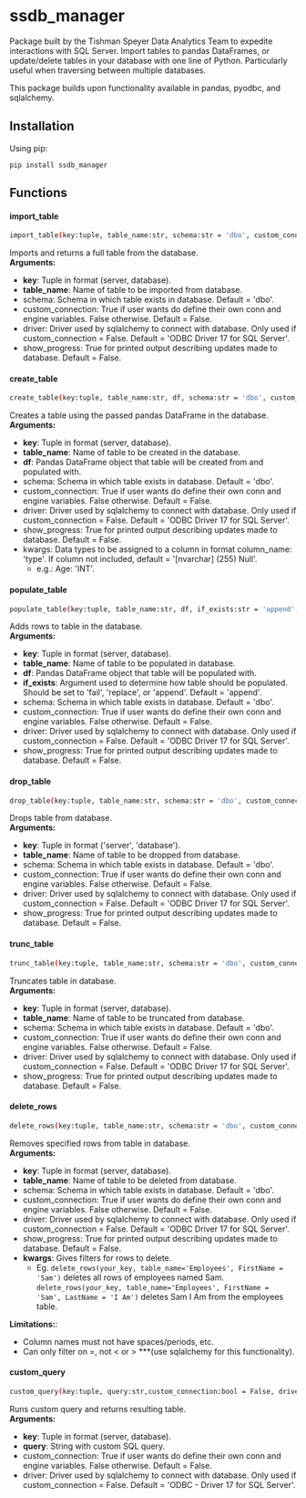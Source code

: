 # ssdb_manager

Package built by the Tishman Speyer Data Analytics Team to expedite interactions with SQL Server. Import tables to pandas DataFrames, or update/delete tables in your database with one line of Python. Particularly useful when traversing between multiple databases. 

This package builds upon functionality available in pandas, pyodbc, and sqlalchemy. 

## Installation
Using pip:
``` 
pip install ssdb_manager
```

## Functions

#### import_table

```sh
import_table(key:tuple, table_name:str, schema:str = 'dbo', custom_connection:bool = False, driver:str = 'ODBC Driver 17 for SQL Server', show_progress:bool = False)
```
Imports and returns a full table from the database.  
**Arguments:**
  - **key**: Tuple in format (server, database).
  - **table_name**: Name of table to be imported from database. 
  - schema: Schema in which table exists in database. Default = 'dbo'.
  - custom_connection: True if user wants do define their own conn and engine variables. False otherwise. Default = False.
  - driver: Driver used by sqlalchemy to connect with database. Only used if custom_connection = False. Default = 'ODBC Driver 17 for SQL Server'.
  - show_progress: True for printed output describing updates made to database. Default = False.

#### create_table
```sh
create_table(key:tuple, table_name:str, df, schema:str = 'dbo', custom_connection:bool = False, driver:str = 'ODBC Driver 17 for SQL Server', show_progress:bool = False, **kwargs)
```
Creates a table using the passed pandas DataFrame in the database.  
**Arguments:**
  - **key**: Tuple in format (server, database).
  - **table_name**: Name of table to be created in the database. 
  - **df**: Pandas DataFrame object that table will be created from and populated with.
  - schema: Schema in which table exists in database. Default = 'dbo'.
  - custom_connection: True if user wants do define their own conn and engine variables. False otherwise. Default = False.
  - driver: Driver used by sqlalchemy to connect with database. Only used if custom_connection = False. Default = 'ODBC Driver 17 for SQL Server'.
  - show_progress: True for printed output describing updates made to database. Default = False.
  - kwargs: Data types to be assigned to a column in format column_name: 'type'. If column not included, default = '[nvarchar] (255) Null'.
    - e.g.: Age: 'INT'.

#### populate_table
``` sh
populate_table(key:tuple, table_name:str, df, if_exists:str = 'append', schema:str = 'dbo', custom_connection:bool = False, driver:str = 'ODBC Driver 17 for SQL Server', show_progress:bool = False)
```
Adds rows to table in the database.  
**Arguments:**
  - **key**: Tuple in format (server, database).
  - **table_name**: Name of table to be populated in database. 
  - **df**: Pandas DataFrame object that table will be populated with.
  - **if_exists**: Argument used to determine how table should be populated. Should be set to 'fail', 'replace', or 'append'. Default = 'append'.
  - schema: Schema in which table exists in database. Default = 'dbo'.
  - custom_connection: True if user wants do define their own conn and engine variables. False otherwise. Default = False.
  - driver: Driver used by sqlalchemy to connect with database. Only used if custom_connection = False. Default = 'ODBC Driver 17 for SQL Server'.
  - show_progress: True for printed output describing updates made to database. Default = False.

#### drop_table
```sh
drop_table(key:tuple, table_name:str, schema:str = 'dbo', custom_connection:bool = False, driver:str = 'ODBC Driver 17 for SQL Server', show_progress:bool = False)
```
Drops table from database.  
**Arguments:**
  -  **key**: Tuple in format ('server', 'database').
  -  **table_name**: Name of table to be dropped from database. 
  -  schema: Schema in which table exists in database. Default = 'dbo'.
  -  custom_connection: True if user wants do define their own conn and engine variables. False otherwise. Default = False.
  -  driver: Driver used by sqlalchemy to connect with database. Only used if custom_connection = False. Default = 'ODBC Driver 17 for SQL Server'.  
  -  show_progress: True for printed output describing updates made to database. Default = False.

#### trunc_table
```sh
trunc_table(key:tuple, table_name:str, schema:str = 'dbo', custom_connection:bool = False, driver:str = 'ODBC Driver 17 for SQL Server', show_progress:bool = False)
```
Truncates table in database.  
**Arguments:**
  - **key**: Tuple in format (server, database).
  - **table_name**: Name of table to be truncated from database. 
  - schema: Schema in which table exists in database. Default = 'dbo'.
  - custom_connection: True if user wants do define their own conn and engine variables. False otherwise. Default = False.
  - driver: Driver used by sqlalchemy to connect with database. Only used if custom_connection = False. Default = 'ODBC Driver 17 for SQL Server'.
  - show_progress: True for printed output describing updates made to database. Default = False.  

#### delete_rows
```sh
delete_rows(key:tuple, table_name:str, schema:str = 'dbo', custom_connection:bool = False, driver:str = 'ODBC Driver 17 for SQL Server', show_progress:bool = False, **kwargs)
```
Removes specified rows from table in database.  
**Arguments:**
  - **key**: Tuple in format (server, database).
  - **table_name**: Name of table to be deleted from database. 
  - schema: Schema in which table exists in database. Default = 'dbo'.
  - custom_connection: True if user wants do define their own conn and engine variables. False otherwise. Default = False.
  - driver: Driver used by sqlalchemy to connect with database. Only used if custom_connection = False. Default = 'ODBC Driver 17 for SQL Server'.      
  - show_progress: True for printed output describing updates made to database. Default = False.
  - **kwargs**: Gives filters for rows to delete.
     - Eg. ```delete_rows(your_key, table_name='Employees', FirstName = 'Sam')``` deletes all rows of employees named Sam.
    ```delete_rows(your_key, table_name='Employees', FirstName = 'Sam', LastName = 'I Am')``` deletes Sam I Am from the employees table.

**Limitations:**: 
  - Column names must not have spaces/periods, etc.
  - Can only filter on =, not < or > ***(use sqlalchemy for this functionality).

#### custom_query
``` sh
custom_query(key:tuple, query:str,custom_connection:bool = False, driver:str = 'ODBC Driver 17 for SQL Server')
```
Runs custom query and returns resulting table.  
**Arguments:**
  -  **key**: Tuple in format (server, database).
  -  **query**: String with custom SQL query.
  -  custom_connection: True if user wants do define their own conn and engine variables. False otherwise. Default = False. 
  -  driver: Driver used by sqlalchemy to connect with database. Only used if custom_connection = False. Default = 'ODBC  - Driver 17 for SQL Server'.
